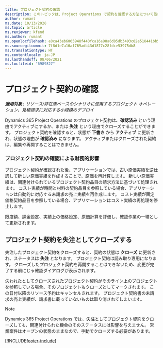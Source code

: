 ```yaml
---
title: プロジェクト契約の確認
description: このトピックは、Project Operations で契約を確認する方法について説明します。
author: rumant
ms.date: 10/13/2020
ms.topic: article
ms.reviewer: kfend
ms.author: rumant
ms.openlocfilehash: e0ca43eb6005948f440fca16e98a6d05db3493c82e518441bb50f9413da91ead
ms.sourcegitcommit: 7f8d1e7a16af769adb43d1877c28fdce53975db8
ms.translationtype: HT
ms.contentlocale: ja-JP
ms.lasthandoff: 08/06/2021
ms.locfileid: "6989827"
---
```

# <a name="confirm-a-project-contract"></a>プロジェクト契約の確認

_**適用対象 :** リソース/非在庫ベースのシナリオに使用するプロジェクト オペレーション、見積請求に対応する小規模のデプロイ_

Dynamics 365 Project Operations のプロジェクト契約は、**確認済み** という理由でアクティブにするか、または **失注** という理由でクローズすることができます。 プロジェクト契約を確認すると、状態が **下書き** から **アクティブ** に更新され、状態の理由が **確認済み** になります。 アクティブまたはクローズされた契約は、編集や再開することはできません。 

### <a name="financial-impact-of-confirming-a-project-contract"></a>プロジェクト契約の確認による財務的影響

プロジェクト契約が確認された後、アプリケーションでは、古い原価実績を逆仕訳して新しい原価実績を作成することで、原価を再計算します。 新しい原価実績は、関連付けられているプロジェクト契約品目の請求方法に基づいて処理されます。 コスト実績が時間と材料の契約品目を参照している場合、アプリケーションは自動的に対応する未請求の売上実績を再作成します。 コスト実績が固定価格契約品目を参照している場合、アプリケーションはコスト実績の再処理を停止します。

限度額、課金設定、実績上の価格設定、原価計算を評価し、確認作業の一環として更新されます。

## <a name="close-a-project-contract-as-lost"></a>プロジェクト契約を失注としてクローズする

失注したプロジェクト契約をクローズすると、契約の状態は **クローズ** に更新され、ステータスは **失注** となります。 プロジェクト契約は読み取り専用になります。 クローズしたプロジェクト契約を再開することはできないため、変更が完了する前にじゃ確認ダイアログが表示されます。

失われたとしてクローズされたプロジェクト契約がそのライン上のプロジェクトを参照している場合、そのプロジェクトもクローズとしてマークされます。 この日付以降のリソース予約はキャンセルされます。 プロジェクト契約書の未請求の売上実績が、請求書に載っていないものは取り消されてしまいます。

> [!NOTE]
> Dynamics 365 Project Operations では、失注としてプロジェクト契約をクローズしても、関連付けられた機会のそのステータスには影響を与えません。 営業案件はオープンの状態のままなので、手動でクローズする必要があります。


[!INCLUDE[footer-include](../../includes/footer-banner.md)]